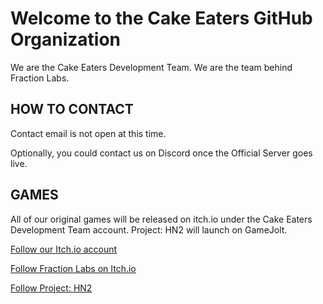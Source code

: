 # Welcome to the Cake Eaters GitHub Organization

We are the Cake Eaters Development Team. We are the team behind Fraction Labs.

## HOW TO CONTACT

Contact email is not open at this time.

Optionally, you could contact us on Discord once the Official Server goes live.

## GAMES


All of our original games will be released on itch.io under the Cake Eaters Development Team account.
Project: HN2 will launch on GameJolt.

[Follow our Itch.io account](https://cake-eaters.itch.io/)

[Follow Fraction Labs on Itch.io](https://cake-eaters.itch.io/fraction-labs)

[Follow Project: HN2](https://gamejolt.com/games/project-hn2/769806)
